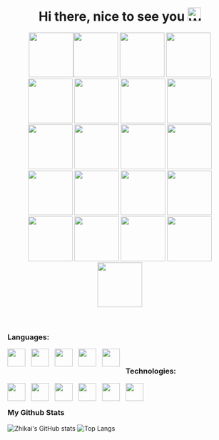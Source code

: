 <h1 align="center">
  Hi there, nice to see you
  <img alt="Welcome cutie emoji" width="30px" src="https://emojis.slackmojis.com/emojis/images/1531849430/4246/blob-sunglasses.gif?1531849430" />
</h1>

<!--
**Martin-HZK/Martin-HZK** is a ✨ _special_ ✨ repository because its `README.md` (this file) appears on your GitHub profile.

Here are some ideas to get you started:

- 🔭 I’m currently working on ...
- 🌱 I’m currently learning ...
- 👯 I’m looking to collaborate on ...
- 🤔 I’m looking for help with ...
- 💬 Ask me about ...
- 📫 How to reach me: ...
- 😄 Pronouns: ...
- ⚡ Fun fact: ...
-->

<div align="center">
<img src="https://user-images.githubusercontent.com/74038190/212257454-16e3712e-945a-4ca2-b238-408ad0bf87e6.gif" width="100"><img src="https://user-images.githubusercontent.com/74038190/212257472-08e52665-c503-4bd9-aa20-f5a4dae769b5.gif" width="100">
<img src="https://user-images.githubusercontent.com/74038190/212257468-1e9a91f1-b626-4baa-b15d-5c385dfa7ed2.gif" width="100">
<img src="https://user-images.githubusercontent.com/74038190/212257465-7ce8d493-cac5-494e-982a-5a9deb852c4b.gif" width="100">
<img src="https://user-images.githubusercontent.com/74038190/212257463-4d082cb4-7483-4eaf-bc25-6dde2628aabd.gif" width="100">
<img src="https://user-images.githubusercontent.com/74038190/212257460-738ff738-247f-4445-a718-cdd0ca76e2db.gif" width="100">
<img src="https://user-images.githubusercontent.com/74038190/212257467-871d32b7-e401-42e8-a166-fcfd7baa4c6b.gif" width="100">
<img src="https://user-images.githubusercontent.com/74038190/212281756-450d3ffa-9335-4b98-a965-db8a18fee927.gif" width="100">
<img src="https://user-images.githubusercontent.com/74038190/212280805-9bcb336b-8c55-46a8-abf8-ff286ab55472.gif" width="100">
<img src="https://user-images.githubusercontent.com/74038190/212280823-79088828-a258-4a4d-8d6c-96315d5a07af.gif" width="100">
<img src="https://user-images.githubusercontent.com/74038190/212281763-e6ecd7ef-c4aa-45b6-a97c-f33f6bb592bd.gif" width="100">
<img src="https://user-images.githubusercontent.com/74038190/212281775-b468df30-4edc-4bf8-a4ee-f52e1aaddc86.gif" width="100">
<img src="https://user-images.githubusercontent.com/74038190/212281780-0afd9616-8310-46e9-a898-c4f5269f1387.gif" width="100">
  
<img src="https://github.com/Anmol-Baranwal/Cool-GIFs-For-GitHub/assets/74038190/1a797f46-efe4-41e6-9e75-5303e1bbcbfa" width="100">
<img src="https://github.com/Anmol-Baranwal/Cool-GIFs-For-GitHub/assets/74038190/29fd6286-4e7b-4d6c-818f-c4765d5e39a9" width="100">
<img src="https://github.com/Anmol-Baranwal/Cool-GIFs-For-GitHub/assets/74038190/67f477ed-6624-42da-99f0-1a7b1a16eecb" width="100">
<img src="https://github.com/Anmol-Baranwal/Cool-GIFs-For-GitHub/assets/74038190/3c16d4f2-b757-4c70-8f42-43d5dddd2c36" width="100">
<img src="https://github.com/Anmol-Baranwal/Cool-GIFs-For-GitHub/assets/74038190/3fb2cdf6-8920-462e-87a4-95af376418aa" width="100">
<img src="https://github.com/Anmol-Baranwal/Cool-GIFs-For-GitHub/assets/74038190/de038172-e903-4951-926c-755878deb0b4" width="100">
<img src="https://github.com/Anmol-Baranwal/Cool-GIFs-For-GitHub/assets/74038190/398b19b1-9aae-4c1f-8bc0-d172a2c08d68" width="100">
<img src="https://github.com/Anmol-Baranwal/Cool-GIFs-For-GitHub/assets/74038190/e0d299f2-767c-4c21-bd49-90f2a19f1a78" width="100">
</div>
<br><br>   

### Languages:

<p>
  
  
  <img align="left" width="40px" style="padding-right:10px;" src="https://cdn.jsdelivr.net/gh/devicons/devicon@latest/icons/javascript/javascript-original.svg" />
  
  <img align="left" width="40px" style="padding-right:10px;" src="https://cdn.jsdelivr.net/gh/devicons/devicon@latest/icons/typescript/typescript-original.svg" />
          
          
  <img align="left" width="40px" style="padding-right:10px;" src="https://cdn.jsdelivr.net/gh/devicons/devicon@latest/icons/c/c-original.svg" />


  <img align="left" width="40px" style="padding-right:10px;" src="https://cdn.jsdelivr.net/gh/devicons/devicon@latest/icons/cplusplus/cplusplus-original.svg" />


  <img align="left" width="40px" style="padding-right:10px;" src="https://cdn.jsdelivr.net/gh/devicons/devicon@latest/icons/java/java-original.svg" />
  
          
</p>
<br>

### Technologies:

<p>

  <img align="left" width="40px" style="padding-right:10px;" src="https://cdn.jsdelivr.net/gh/devicons/devicon@latest/icons/react/react-original-wordmark.svg" />

  
 <img align="left" width="40px" style="padding-right:10px;" src="https://cdn.jsdelivr.net/gh/devicons/devicon@latest/icons/spring/spring-original.svg" />


 <img align="left" width="40px" style="padding-right:10px;" src="https://cdn.jsdelivr.net/gh/devicons/devicon@latest/icons/nodejs/nodejs-original.svg" />

          
  <img align="left" width="40px" style="padding-right:10px;" src="https://cdn.jsdelivr.net/gh/devicons/devicon@latest/icons/linux/linux-original.svg" />
          

  <img align="left" width="40px" style="padding-right:10px;" src="https://cdn.jsdelivr.net/gh/devicons/devicon@latest/icons/embeddedc/embeddedc-original-wordmark.svg" />

  <img align="left" width="40px" style="padding-right:10px;" src="https://foruda.gitee.com/avatar/1675329962112838057/6486504_openharmony_1675329962.png!avatar100" />
</p>

<br>
<br>

### My Github Stats
![Zhikai's GitHub stats](https://github-readme-stats.vercel.app/api?username=Martin-HZK&show_icons=true&theme=transparent)
![Top Langs](https://github-readme-stats.vercel.app/api/top-langs/?username=Martin-HZK&layout=compact)
